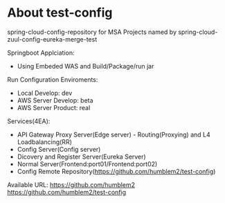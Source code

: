 # About test-config
spring-cloud-config-repository for MSA Projects named by spring-cloud-zuul-config-eureka-merge-test

Springboot Applciation:
- Using Embeded WAS and Build/Package/run jar

Run Configuration Enviroments:
- Local Develop: dev
- AWS Server Develop: beta
- AWS Server Product: real

Services(4EA):
- API Gateway Proxy Server(Edge server) - Routing(Proxying) and L4 Loadbalancing(RR)
- Config Server(Config server)
- Dicovery and Register Server(Eureka Server)
- Normal Server(Frontend:port01/Frontend:port02)
- Config Remote Repository(https://github.com/humblem2/test-config)

Available URL:
https://github.com/humblem2
https://github.com/humblem2/test-config
